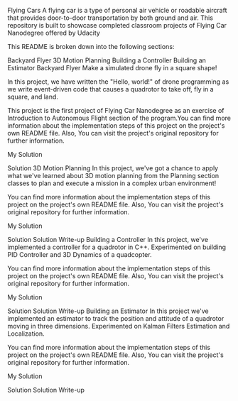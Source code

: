 Flying Cars
A flying car is a type of personal air vehicle or roadable aircraft that provides door-to-door transportation by both ground and air. 
This repository is built to showcase completed classroom projects of Flying Car Nanodegree offered by Udacity

This README is broken down into the following sections:

Backyard Flyer
3D Motion Planning
Building a Controller
Building an Estimator
Backyard Flyer
Make a simulated drone fly in a square shape!

In this project, we have written the "Hello, world!" of drone programming as we write event-driven code that causes a quadrotor to take off, fly in a square, and land.

This project is the first project of Flying Car Nanodegree as an exercise of Introduction to Autonomous Flight section of the program.You can find more information about the implementation steps of this project on the project's own README file. Also, You can visit the project's original repository for further information.

My Solution

Solution
3D Motion Planning
In this project, we've got a chance to apply what we've learned about 3D motion planning from the Planning section classes to plan and execute a mission in a complex urban environment!

You can find more information about the implementation steps of this project on the project's own README file. Also, You can visit the project's original repository for further information.

My Solution

Solution
Solution Write-up
Building a Controller
In this project, we've implemented a controller for a quadrotor in C++. Experimented on building PID Controller and 3D Dynamics of a quadcopter.

You can find more information about the implementation steps of this project on the project's own README file. Also, You can visit the project's original repository for further information.

My Solution

Solution
Solution Write-up
Building an Estimator
In this project we've implemented an estimator to track the position and attitude of a quadrotor moving in three dimensions. Experimented on Kalman Filters Estimation and Localization.

You can find more information about the implementation steps of this project on the project's own README file. Also, You can visit the project's original repository for further information.

My Solution

Solution
Solution Write-up
